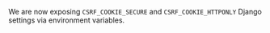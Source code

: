 We are now exposing  `CSRF_COOKIE_SECURE` and `CSRF_COOKIE_HTTPONLY` Django settings 
via environment variables.
